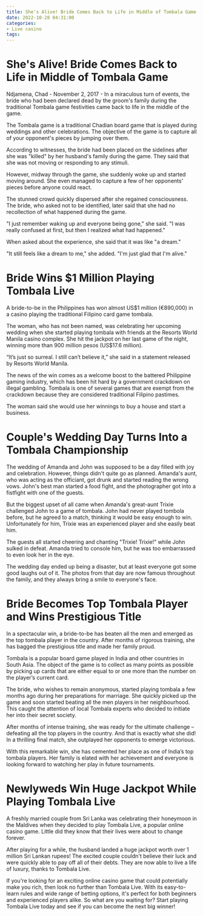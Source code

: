 ```yaml
---
title: She's Alive! Bride Comes Back to Life in Middle of Tombala Game 
date: 2022-10-28 04:31:00
categories:
- Live casino
tags:
---
```



#  She's Alive! Bride Comes Back to Life in Middle of Tombala Game 

Ndjamena, Chad - November 2, 2017 - In a miraculous turn of events, the bride who had been declared dead by the groom's family during the traditional Tombala game festivities came back to life in the middle of the game.

The Tombala game is a traditional Chadian board game that is played during weddings and other celebrations. The objective of the game is to capture all of your opponent's pieces by jumping over them.

According to witnesses, the bride had been placed on the sidelines after she was "killed" by her husband's family during the game. They said that she was not moving or responding to any stimuli.

However, midway through the game, she suddenly woke up and started moving around. She even managed to capture a few of her opponents' pieces before anyone could react.

The stunned crowd quickly dispersed after she regained consciousness. The bride, who asked not to be identified, later said that she had no recollection of what happened during the game.

"I just remember waking up and everyone being gone," she said. "I was really confused at first, but then I realized what had happened."

When asked about the experience, she said that it was like "a dream."

"It still feels like a dream to me," she added. "I'm just glad that I'm alive."

#  Bride Wins $1 Million Playing Tombala Live 

A bride-to-be in the Philippines has won almost US$1 million (€890,000) in a casino playing the traditional Filipino card game tombala.

The woman, who has not been named, was celebrating her upcoming wedding when she started playing tombala with friends at the Resorts World Manila casino complex. She hit the jackpot on her last game of the night, winning more than 900 million pesos (US$17.6 million).

“It’s just so surreal. I still can’t believe it,” she said in a statement released by Resorts World Manila.

The news of the win comes as a welcome boost to the battered Philippine gaming industry, which has been hit hard by a government crackdown on illegal gambling. Tombala is one of several games that are exempt from the crackdown because they are considered traditional Filipino pastimes.

The woman said she would use her winnings to buy a house and start a business.

#  Couple's Wedding Day Turns Into a Tombala Championship 

The wedding of Amanda and John was supposed to be a day filled with joy and celebration. However, things didn't quite go as planned. Amanda's aunt, who was acting as the officiant, got drunk and started reading the wrong vows. John's best man started a food fight, and the photographer got into a fistfight with one of the guests.

But the biggest upset of all came when Amanda's great-aunt Trixie challenged John to a game of tombala. John had never played tombola before, but he agreed to a match, thinking it would be easy enough to win. Unfortunately for him, Trixie was an experienced player and she easily beat him.

The guests all started cheering and chanting "Trixie! Trixie!" while John sulked in defeat. Amanda tried to console him, but he was too embarrassed to even look her in the eye.

The wedding day ended up being a disaster, but at least everyone got some good laughs out of it. The photos from that day are now famous throughout the family, and they always bring a smile to everyone's face.

#  Bride Becomes Top Tombala Player and Wins Prestigious Title 

In a spectacular win, a bride-to-be has beaten all the men and emerged as the top tombala player in the country. After months of rigorous training, she has bagged the prestigious title and made her family proud.

Tombala is a popular board game played in India and other countries in South Asia. The object of the game is to collect as many points as possible by picking up cards that are either equal to or one more than the number on the player’s current card.

The bride, who wishes to remain anonymous, started playing tombala a few months ago during her preparations for marriage. She quickly picked up the game and soon started beating all the men players in her neighbourhood. This caught the attention of local Tombala experts who decided to initiate her into their secret society.

After months of intense training, she was ready for the ultimate challenge – defeating all the top players in the country. And that is exactly what she did! In a thrilling final match, she outplayed her opponents to emerge victorious.

With this remarkable win, she has cemented her place as one of India’s top tombala players. Her family is elated with her achievement and everyone is looking forward to watching her play in future tournaments.

#  Newlyweds Win Huge Jackpot While Playing Tombala Live

A freshly married couple from Sri Lanka was celebrating their honeymoon in the Maldives when they decided to play Tombala Live, a popular online casino game. Little did they know that their lives were about to change forever.

After playing for a while, the husband landed a huge jackpot worth over 1 million Sri Lankan rupees! The excited couple couldn't believe their luck and were quickly able to pay off all of their debts. They are now able to live a life of luxury, thanks to Tombala Live.

If you're looking for an exciting online casino game that could potentially make you rich, then look no further than Tombala Live. With its easy-to-learn rules and wide range of betting options, it's perfect for both beginners and experienced players alike. So what are you waiting for? Start playing Tombala Live today and see if you can become the next big winner!